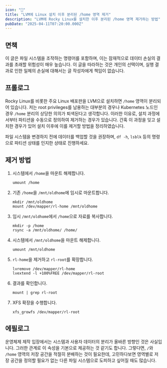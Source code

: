 ```yaml
---
icon: "💾"
title: "LVM에 Linux 설치 이후 분리된 /home 영역 제거"
description: "LVM에 Rocky Linux를 설치한 이후 분리된 /home 영역 제거하는 방법"
pubDate: "2025-04-11T07:20:00.000Z"
---
```


## 면책
이 글은 파일 시스템을 조작하는 명령어를 포함하며, 이는 잠재적으로 데이터 손실의 결과를 초래할 위험성이 매우 높습니다. 이 글을 따라하는 것은 개인의 선택이며, 실행 결과로 인한 일체의 손실에 대해서는 글 작성자에게 책임이 없습니다.

## 프롤로그
Rocky Linux를 비롯한 주요 Linux 배포판을 LVM으로 설치하면 `/home` 영역이 분리되어 있습니다. 
저는 root privileges를 남용하는 대부분의 경우나 Kubernetes 노드인 경우 `/home` 분리의 상당한 의의가 퇴색된다고 생각합니다. 
이러한 이유로, 설치 과정에서부터 파티션을 수동으로 정의하여 제거하는 경우가 있습니다. 간혹 이 과정을 잊고 설치한 경우가 있어 설치 이후에 이를 제거할 방법을 정리하였습니다.  

파일 시스템을 변경하지 전에 데이터를 백업할 것을 권장하며, `df -h`, `lsblk` 등의 명령으로 파티션 상태를 인지한 상태로 진행하세요.

## 제거 방법
1. 시스템에서 `/home`을 마운트 해제합니다.
    ```shell
    umount /home
    ```
1. 기존 `/home`을 `/mnt/oldhome`에 임시로 마운트합니다.
    ```shell
    mkdir /mnt/oldhome
    mount /dev/mapper/rl-home /mnt/oldhome
    ```
1. 임시 `/mnt/oldhome`에서 `/home`으로 자료를 복사합니다.
    ```shell
    mkdir -p /home
    rsync -a /mnt/oldhome/ /home/
    ```
1. 시스템에서 `/mnt/oldhome`을 마운트 해제합니다.
    ```shell
    umount /mnt/oldhome
    ```
1. `rl-home`을 제거하고 `rl-root`를 확장합니다.
    ```shell
    lvremove /dev/mapper/rl-home
    lvextend -l +100%FREE /dev/mapper/rl-root
    ```
1. 결과를 확인합니다.
    ```shell
    mount | grep rl-root
    ```
1. XFS 확장을 수행합니다.
    ```shell
    xfs_growfs /dev/mapper/rl-root
    ```

## 에필로그
운영체제 제작 입장에서는 시스템과 사용자 데이터의 분리가 올바른 방향인 것은 사실입니다. 그러한 관계로 이 속성을 기본으로 제공하는 것 같기도 합니다. 
그렇다면, `/`와 `/home` 영역의 저장 공간을 적절히 분배하는 것이 필요한데, 고민하다보면 영역별로 저장 공간을 정의할 필요가 없는 다른 파일 시스템으로 도피하고 싶어질 때도 많습니다.

